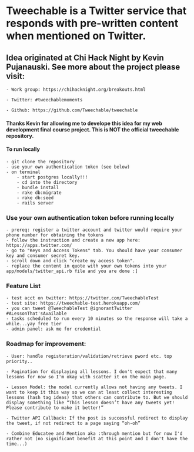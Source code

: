 # Tweechable is a Twitter service that responds with pre-written content when mentioned on Twitter.  

## Idea originated at Chi Hack Night by Kevin Pujanauski. See more about the project please visit: 
	
	- Work group: https://chihacknight.org/breakouts.html 

	- Twitter: #tweechablemoments

	- Github: https://github.com/Tweechable/tweechable

#### Thanks Kevin for allowing me to develope this idea for my web development final course project. This is NOT the official tweechable repository. 


#### To run locally 
	- git clone the repository
	- use your own authentication token (see below)
	- on terminal
		- start postgres locally!!! 
		- cd into the directory
		- bundle install
		- rake db:migrate
		- rake db:seed
		- rails server


### Use your own authentication token before running locally 
	- prereq: register a twitter account and twitter would require your phone number for obtaining the tokens 
	- follow the instruction and create a new app here: https://apps.twitter.com/ 
	- go to "Keys and Access Tokens" tab. You should have your consumer key and consumer secret key.
	- scroll down and click "create my access token". 
	- replace the content in quote with your own tokens into your app/models/twitter_api.rb file and you are done :]

### Feature List
	- test acct on twitter: https://twitter.com/TweechableTest
	- test site: https://tweechable-test.herokuapp.com/
	- you can tweet @TweechableTest @ignorantTwitter #ALessonThat'sAvailable  
	- tasks scheduled to run every 10 minutes so the response will take a while...yay free tier
	- admin panel: ask me for credential

### Roadmap for improvement:
	- User: handle registeration/validation/retrieve pword etc. top priority..

	- Pagination for displaying all lessons. I don't expect that many lessons for now so I'm okay with scatter it on the main page. 

	- Lesson Model: the model currently allows not having any tweets. I want to keep it this way so we can at least collect interesting lessons (hash tag ideas) that others can contribute to. But we should display something like “This lesson doesn’t have any tweets yet! Please contribute to make it better!”

	- Twitter API Callback: If the post is successful redirect to display the tweet, if not redirect to a page saying “oh-oh”

 	- Combine Educatee and Mention aka :through mention but for now I'd rather not (no significant benefit at this point and I don't have the time...)
